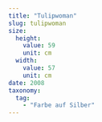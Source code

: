 ```yaml
---
title: "Tulipwoman"
slug: tulipwoman
size:
  height:
    value: 59
    unit: cm
  width:
    value: 57
    unit: cm
date: 2008
taxonomy:
  tag:
    - "Farbe auf Silber"
---
```

